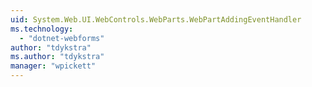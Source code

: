```yaml
---
uid: System.Web.UI.WebControls.WebParts.WebPartAddingEventHandler
ms.technology: 
  - "dotnet-webforms"
author: "tdykstra"
ms.author: "tdykstra"
manager: "wpickett"
---
```

